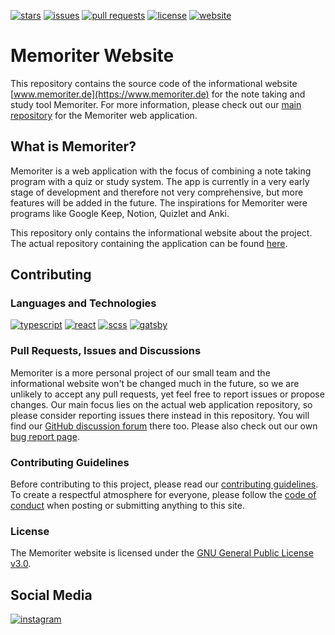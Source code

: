 [![stars](https://img.shields.io/github/stars/MemoriterApp/MemoriterWebsite?color=brightgreen)](https://github.com/MemoriterApp/MemoriterWebsite/stargazers)
[![issues](https://img.shields.io/github/issues/MemoriterApp/MemoriterWebsite?color=orange)](https://github.com/MemoriterApp/MemoriterWebsite/issues)
[![pull requests](https://img.shields.io/github/issues-pr/MemoriterApp/MemoriterWebsite?color=yellow)](https://github.com/MemoriterApp/MemoriterWebsite/pulls)
[![license](https://img.shields.io/github/license/MemoriterApp/MemoriterWebsite?color=blue)](https://www.gnu.org/licenses/gpl-3.0)
[![website](https://img.shields.io/website-up-down-green-red/https/memoriter.de/.svg)](https://www.memoriter.de)

# Memoriter Website
This repository contains the source code of the informational website [www.memoriter.de](https://www.memoriter.de) for the note taking and study tool Memoriter. For more information, please check out our [main repository](https://github.com/MemoriterApp/Memoriter) for the Memoriter web application.

## What is Memoriter?
Memoriter is a web application with the focus of combining a note taking program with a quiz or study system. The app is currently in a very early stage of development and therefore not very comprehensive, but more features will be added in the future. The inspirations for Memoriter were programs like Google Keep, Notion, Quizlet and Anki.

This repository only contains the informational website about the project. The actual repository containing the application can be found [here](https://github.com/MemoriterApp/Memoriter).

## Contributing

### Languages and Technologies
[![typescript](https://img.shields.io/badge/TypeScript-007ACC?style=flat&logo=typescript&logoColor=white)](https://www.typescriptlang.org)
[![react](https://img.shields.io/badge/React-16181D?style=flat&logo=react&logoColor=61DAFB)](https://www.reactjs.org)
[![scss](https://img.shields.io/badge/SCSS-CC6699?style=flat&logo=sass&logoColor=white)](https://https://sass-lang.com/)
[![gatsby](https://img.shields.io/badge/Gatsby-663399?style=flat&logo=gatsby&logoColor=white)](https://www.gatsbyjs.com/)

### Pull Requests, Issues and Discussions
Memoriter is a more personal project of our small team and the informational website won't be changed much in the future, so we are unlikely to accept any pull requests, yet feel free to report issues or propose changes. Our main focus lies on the actual web application repository, so please consider reporting issues there instead in this repository. You will find our [GitHub discussion forum](https://github.com/MemoriterApp/Memoriter/discussions) there too. Please also check out our own [bug report page](https://www.memoriter.de/bugs).

### Contributing Guidelines
Before contributing to this project, please read our [contributing guidelines](https://github.com/MemoriterApp/MemoriterWebsite/blob/main/CONTRIBUTING.md). To create a respectful atmosphere for everyone, please follow the [code of conduct](https://github.com/MemoriterApp/MemoriterWebsite/blob/main/CODE_OF_CONDUCT.md) when posting or submitting anything to this site.

### License
The Memoriter website is licensed under the [GNU General Public License v3.0](https://www.gnu.org/licenses/gpl-3.0).

## Social Media
[![instagram](https://img.shields.io/badge/Instagram-E4405F?style=flat&logo=instagram&logoColor=white)](https://www.instagram.com/memorit.er)
